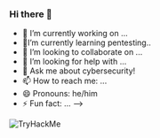### Hi there 👋


- 🔭 I’m currently working on ...
- 🌱I’m currently learning pentesting..
- 👯 I’m looking to collaborate on ...
- 🤔 I’m looking for help with ...
- 💬 Ask me about cybersecurity!
- 📫 How to reach me: ...
- 😄 Pronouns: he/him
- ⚡ Fun fact: ...
-->

  
<img src="https://tryhackme-badges.s3.amazonaws.com/shiwid.png" alt="TryHackMe">

